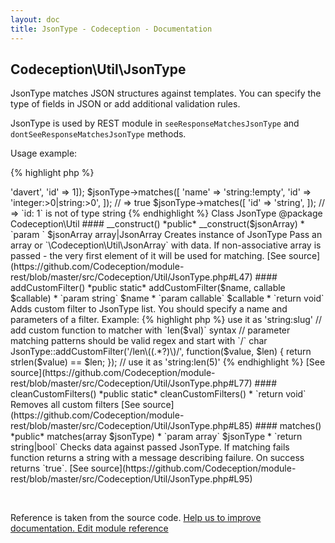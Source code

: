 ```yaml
---
layout: doc
title: JsonType - Codeception - Documentation
---
```



## Codeception\Util\JsonType



JsonType matches JSON structures against templates.
You can specify the type of fields in JSON or add additional validation rules.

JsonType is used by REST module in `seeResponseMatchesJsonType` and `dontSeeResponseMatchesJsonType` methods.

Usage example:

{% highlight php %}

<?php
$jsonType = new JsonType(['name' => 'davert', 'id' => 1]);
$jsonType->matches([
  'name' => 'string:!empty',
  'id' => 'integer:>0|string:>0',
]); // => true

$jsonType->matches([
  'id' => 'string',
]); // => `id: 1` is not of type string

{% endhighlight %}

Class JsonType
@package Codeception\Util


#### __construct()

 *public* __construct($jsonArray)


* `param ` $jsonArray array|JsonArray

Creates instance of JsonType
Pass an array or `\Codeception\Util\JsonArray` with data.

If non-associative array is passed - the very first element of it will be used for matching.

[See source](https://github.com/Codeception/module-rest/blob/master/src/Codeception/Util/JsonType.php#L47)

#### addCustomFilter()

 *public static* addCustomFilter($name, callable $callable)


* `param string` $name
* `param callable` $callable
* `return void`

Adds custom filter to JsonType list.

You should specify a name and parameters of a filter.

Example:

{% highlight php %}

<?php
JsonType::addCustomFilter('slug', function($value) {
    return strpos(' ', $value) !== false;
});
// => use it as 'string:slug'

// add custom function to matcher with `len($val)` syntax
// parameter matching patterns should be valid regex and start with `/` char
JsonType::addCustomFilter('/len\((.*?)\)/', function($value, $len) {
  return strlen($value) == $len;
});
// use it as 'string:len(5)'

{% endhighlight %}

[See source](https://github.com/Codeception/module-rest/blob/master/src/Codeception/Util/JsonType.php#L77)

#### cleanCustomFilters()

 *public static* cleanCustomFilters()


* `return void`

Removes all custom filters

[See source](https://github.com/Codeception/module-rest/blob/master/src/Codeception/Util/JsonType.php#L85)

#### matches()

 *public* matches(array $jsonType)


* `param array` $jsonType
* `return string|bool`

Checks data against passed JsonType.

If matching fails function returns a string with a message describing failure.
On success returns `true`.

[See source](https://github.com/Codeception/module-rest/blob/master/src/Codeception/Util/JsonType.php#L95)

<p>&nbsp;</p><div class="alert alert-warning">Reference is taken from the source code. <a href="https://github.com/Codeception/module-rest/blob/master/src/Codeception/Util/JsonType.php">Help us to improve documentation. Edit module reference</a></div>
